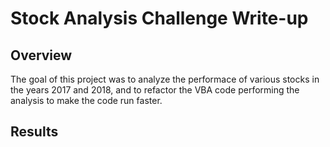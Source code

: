 # Stock Analysis Challenge Write-up
## Overview
The goal of this project was to analyze the performace of various stocks in the years 2017 and 2018, and to refactor the VBA code performing the analysis to make the code run faster.
## Results

